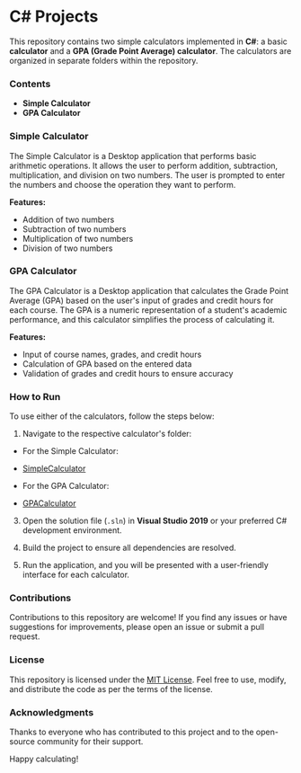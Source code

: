  # C# Projects

This repository contains two simple calculators implemented in **C#**: a basic **calculator** and a **GPA (Grade Point Average) calculator**. The calculators are organized in separate folders within the repository.

### Contents

- **Simple Calculator**
- **GPA Calculator**

### Simple Calculator

The Simple Calculator is a Desktop application that performs basic arithmetic operations. It allows the user to perform addition, subtraction, multiplication, and division on two numbers. The user is prompted to enter the numbers and choose the operation they want to perform.

**Features:**
- Addition of two numbers
- Subtraction of two numbers
- Multiplication of two numbers
- Division of two numbers

### GPA Calculator

The GPA Calculator is a Desktop application that calculates the Grade Point Average (GPA) based on the user's input of grades and credit hours for each course. The GPA is a numeric representation of a student's academic performance, and this calculator simplifies the process of calculating it.

**Features:**
- Input of course names, grades, and credit hours
- Calculation of GPA based on the entered data
- Validation of grades and credit hours to ensure accuracy

### How to Run

To use either of the calculators, follow the steps below:

1. Navigate to the respective calculator's folder:

- For the Simple Calculator:
- [SimpleCalculator](https://github.com/sajjad-ali-01/Projects/tree/main/C%23%20Projects/Calculator)


- For the GPA Calculator:
- [GPACalculator](https://github.com/sajjad-ali-01/Projects/tree/main/C%23%20Projects/GPA%20Calculator)


3. Open the solution file (`.sln`) in **Visual Studio 2019** or your preferred C# development environment.

4. Build the project to ensure all dependencies are resolved.

5. Run the application, and you will be presented with a user-friendly interface for each calculator.

### Contributions

Contributions to this repository are welcome! If you find any issues or have suggestions for improvements, please open an issue or submit a pull request.

### License

This repository is licensed under the [MIT License](./LICENSE). Feel free to use, modify, and distribute the code as per the terms of the license.

### Acknowledgments

Thanks to everyone who has contributed to this project and to the open-source community for their support.

Happy calculating!

